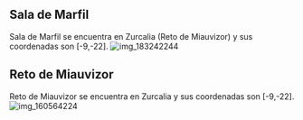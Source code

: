 ## Sala de Marfil
Sala de Marfil se encuentra en Zurcalia (Reto de Miauvizor) y sus coordenadas son [-9,-22].
![img_183242244](https://media.discordapp.net/attachments/1115311447145193482/1115341724190003281/183242244.jpg)

## Reto de Miauvizor
Reto de Miauvizor se encuentra en Zurcalia y sus coordenadas son [-9,-22].
![img_160564224](https://media.discordapp.net/attachments/1115311447145193482/1115332335114653706/160564224.jpg)